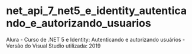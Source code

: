 # net_api_7_net5_e_identity_autenticando_e_autorizando_usuarios
Alura - Curso de .NET 5 e Identity: Autenticando e autorizando usuários - Versão do Visual Studio utilizada: 2019
